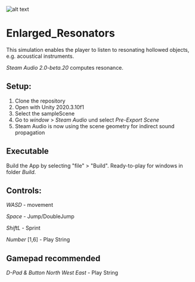 ![alt text](PPlogo.png "Enlarged Resonators - Acoustic Guitar")

# Enlarged_Resonators
This simulation enables the player to listen to resonating hollowed objects, e.g. acoustical instruments.

_Steam Audio 2.0-beta.20_ computes resonance.

## Setup:

1. Clone the repository
2. Open with Unity 2020.3.10f1
3. Select the sampleScene
4. Go to _window_ > _Steam Audio_ und select _Pre-Export Scene_ 
5. Steam Audio is now using the scene geometry for indirect sound propagation 

## Executable
Build the App by selecting "file" > "Build".
Ready-to-play for windows in folder _Build_.

## Controls:

_WASD_ - movement

_Space_ - Jump/DoubleJump

_ShiftL_ - Sprint

_Number_ [1,6] - Play String

## Gamepad recommended

_D-Pad & Button North West East_  - Play String
